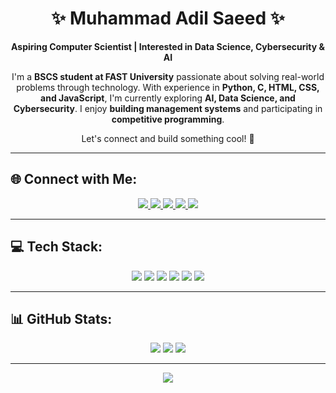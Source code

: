 <h1 align="center">✨ Muhammad Adil Saeed ✨</h1>

<p align="center">
  <b>Aspiring Computer Scientist | Interested in Data Science, Cybersecurity & AI</b>  
</p>

<p align="center">
  I'm a <b>BSCS student at FAST University</b> passionate about solving real-world problems through technology.  
  With experience in <b>Python, C, HTML, CSS, and JavaScript</b>, I'm currently exploring <b>AI, Data Science, and Cybersecurity</b>.  
  I enjoy <b>building management systems</b> and participating in <b>competitive programming</b>.  
</p>

<p align="center">
  Let's connect and build something cool! 🚀
</p>

---

## 🌐 Connect with Me:
<p align="center">
  <a href="https://facebook.com/Adil.saeed.3701">
    <img src="https://img.shields.io/badge/Facebook-%231877F2.svg?style=for-the-badge&logo=Facebook&logoColor=white" />
  </a>
  <a href="https://instagram.com/adil._.saeed">
    <img src="https://img.shields.io/badge/Instagram-%23E4405F.svg?style=for-the-badge&logo=Instagram&logoColor=white" />
  </a>
  <a href="https://linkedin.com/in/muhammad-adil-saeed-904698292">
    <img src="https://img.shields.io/badge/LinkedIn-%230077B5.svg?style=for-the-badge&logo=linkedin&logoColor=white" />
  </a>
  <a href="https://x.com/@Muhamma15285015">
    <img src="https://img.shields.io/badge/X-%23000000.svg?style=for-the-badge&logo=X&logoColor=white" />
  </a>
  <a href="mailto:masadil942@gmail.com">
    <img src="https://img.shields.io/badge/Email-D14836?style=for-the-badge&logo=gmail&logoColor=white" />
  </a>
</p>

---

## 💻 Tech Stack:
<p align="center">
  <img src="https://img.shields.io/badge/C-%2300599C.svg?style=for-the-badge&logo=c&logoColor=white" />
  <img src="https://img.shields.io/badge/C++-%2300599C.svg?style=for-the-badge&logo=c%2B%2B&logoColor=white" />
  <img src="https://img.shields.io/badge/Python-3670A0.svg?style=for-the-badge&logo=python&logoColor=ffdd54" />
  <img src="https://img.shields.io/badge/JavaScript-%23323330.svg?style=for-the-badge&logo=javascript&logoColor=%23F7DF1E" />
  <img src="https://img.shields.io/badge/HTML5-%23E34F26.svg?style=for-the-badge&logo=html5&logoColor=white" />
  <img src="https://img.shields.io/badge/CSS3-%231572B6.svg?style=for-the-badge&logo=css3&logoColor=white" />
</p>

---

## 📊 GitHub Stats:
<p align="center">
  <img src="https://github-readme-stats.vercel.app/api?username=Adil2723&theme=neon&hide_border=false&include_all_commits=false&count_private=false" />
  <img src="https://nirzak-streak-stats.vercel.app/?user=Adil2723&theme=neon&hide_border=false" />
  <img src="https://github-readme-stats.vercel.app/api/top-langs/?username=Adil2723&theme=neon&hide_border=false&include_all_commits=false&count_private=false&layout=compact" />
</p>

---

<p align="center">
  <img src="https://visitcount.itsvg.in/api?id=Adil2723&icon=0&color=0" />
</p>